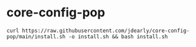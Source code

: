 # core-config-pop

```curl https://raw.githubusercontent.com/jdearly/core-config-pop/main/install.sh -o install.sh && bash install.sh```
